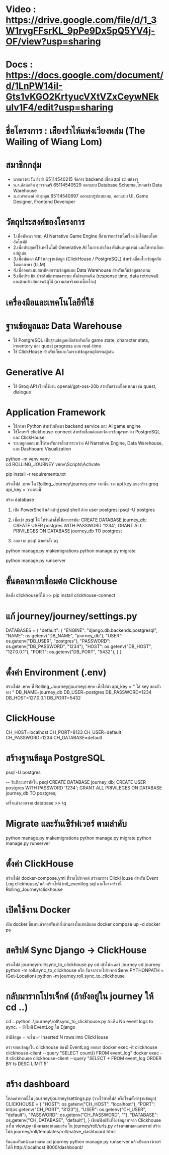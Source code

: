 # Video : https://drive.google.com/file/d/1_3W1rvgFFsrKL_9pPe9Dx5pQ5YV4j-OF/view?usp=sharing

# Docs : https://docs.google.com/document/d/1LnPW14iI-Gts1vKGO2KrtyucVXtVZxCeywNEkulv1F4/edit?usp=sharing

# ชื่อโครงการ : เสียงร่ำไห้แห่งเวียงหล่ม (The Wailing of Wiang Lom)

#  สมาชิกกลุ่ม 
- นายดวงตะวัน สิ่งส่า 65114540215 จัดการ backend เชื่อม api  ระบบต่างๆ
- น.ส.ลัลน์ลลิต สุวรรณศรี 65114540529 ออกแบบ Database Schema,โหลดเข้า Data Warehouse
- น.ส.อรอนงค์ คำมุงคุณ 65114540697 ออกแบบรูปแบบเกม, ออกแบบ UI, Game Designer, Frontend Developer 

# วัตถุประสงค์ของโครงการ
- 1.เพื่อพัฒนา ระบบ AI Narrative Game Engine ที่สามารถสร้างเนื้อเรื่องเชิงโต้ตอบโดยอัตโนมัติ
- 2.เพื่อประยุกต์ใช้เทคโนโลยี Generative AI ในการเล่าเรื่อง ตัดสินเหตุการณ์ และให้ทางเลือกแก่ผู้เล่น
- 3.เพื่อพัฒนา API และฐานข้อมูล (ClickHouse / PostgreSQL) สำหรับเชื่อมโยงข้อมูลกับโมเดลภาษา (LLM)
- 4.เพื่อออกแบบสถาปัตยกรรมข้อมูลแบบ Data Warehouse สำหรับเก็บข้อมูลของเกม
- 5.เพื่อประเมิน ประสิทธิภาพของระบบ ทั้งด้านเทคนิค (response time, data retrieval) และด้านประสบการณ์ผู้ใช้ (ความสมจริงของเนื้อเรื่อง)

# เครื่องมือและเทคโนโลยีที่ใช้

# ฐานข้อมูลและ Data Warehouse
- ใช้ PostgreSQL เป็นฐานข้อมูลหลักสำหรับเก็บ game state, character stats, inventory และ quest progress แบบ real-time
- ใช้ ClickHouse สำหรับเก็บและวิเคราะห์ข้อมูลพฤติกรรมผู้เล่น

# Generative AI
- ใช้ Groq API เรียกใช้งาน openai/gpt-oss-20b  สำหรับสร้างเนื้อหาเกม เช่น quest, dialogue

# Application Framework
- ใช้ภาษา Python สำหรับพัฒนา backend service และ AI game engine
- ใช้ไลบรารี clickhouse-connect สำหรับเชื่อมต่อและจัดการข้อมูลระหว่าง PostgreSQL และ ClickHouse
- ระบบถูกออกแบบให้รองรับการสื่อสารระหว่าง AI Narrative Engine, Data Warehouse, และ Dashboard Visualization
  
python -m venv venv  
cd ROLLING_JOURNEY
venv\Scripts\Activate

pip install -r requirements.txt

สร้างไฟล์ .env ใน Rolling_Journey\journey\.env จากนั้น วาง api key แนะสร้าง groq
api_key = วางตรงนี้


สร้าง database 

1. เปิด PowerShell แล้วเข้าสู่ psql shell ด้วย user postgres:
psql -U postgres

2. เมื่อเข้า psql ได้ ให้รันคำสั่งนี้ทีละบรรทัด:
CREATE DATABASE journey_db;
CREATE USER postgres WITH PASSWORD '1234'; 
GRANT ALL PRIVILEGES ON DATABASE journey_db TO postgres;

3. ออกจาก psql ด้วยคำสั่ง
\q

python manage.py makemigrations
python manage.py migrate

python manage.py runserver 


# ขั้นตอนการเชื่อมต่อ Clickhouse

ติดตั้ง clickhouseที่ใช้ >> pip install clickhouse-connect

# แก้ journey/journey/settings.py
DATABASES = {
    "default": {
        "ENGINE": "django.db.backends.postgresql",
        "NAME": os.getenv("DB_NAME", "journey_db"),
        "USER": os.getenv("DB_USER", "postgres"),
        "PASSWORD": os.getenv("DB_PASSWORD", "1234"),
        "HOST": os.getenv("DB_HOST", "127.0.0.1"),
        "PORT": os.getenv("DB_PORT", "5432"),
    }
}

# ตั้งค่า Environment (.env)
สร้างไฟล์ .env ที่ Rolling_Journey/journey/.env
เพื่อใส่ค่า api_key = " ใส่ key ของตัวเอง "
DB_NAME=journey_db
DB_USER=postgres
DB_PASSWORD=1234
DB_HOST=127.0.0.1
DB_PORT=5432

# ClickHouse
CH_HOST=localhost
CH_PORT=8123
CH_USER=default
CH_PASSWORD=1234
CH_DATABASE=default

# สร้างฐานข้อมูล PostgreSQL
psql -U postgres

-- รันทีละบรรทัดใน psql
CREATE DATABASE journey_db;
CREATE USER postgres WITH PASSWORD '1234';
GRANT ALL PRIVILEGES ON DATABASE journey_db TO postgres;

เสร็จแล้วออกจาก database >> \q

# Migrate และรันเซิร์ฟเวอร์ ตามลำดับ 
python manage.py makemigrations
python manage.py migrate
python manage.py runserver

#  ตั้งค่า ClickHouse
สร้างไฟล์ docker-compose.yml ที่รากโปรเจกต์ 
สร้างตาราง ClickHouse สำหรับ Event Log
clickhouse/ แล้วสร้างไฟล์ init_eventlog.sql ตามโครงสร้างนี้ Rolling_Journey\clickhouse 

# เปิดใช้งาน Docker 
เปิด docker ขึ้นมาแล้วค่อยรันคำสั่งด้านล่างในเทอมินอล
docker compose up -d
docker ps

# สคริปต์ Sync Django → ClickHouse
สร้างไฟล์ journey/roll/sync_to_clickhouse.py
cd เข้าโฟลเดอร์ journey
cd journey
python -m roll.sync_to_clickhouse
หรือ 
รันจากรากโปรเจกต์
$env:PYTHONPATH = (Get-Location)
python -m journey.roll.sync_to_clickhouse

# กลับมารากโปรเจ็กต์ (ถ้ายังอยู่ใน journey ให้ cd ..)
cd ..
python .\journey\roll\sync_to_clickhouse.py
ถ้าเห็น No event logs to sync. = ยังไม่มี EventLog ใน Django

ถ้ามีข้อมูล = จะขึ้น ✅ Inserted N rows into ClickHouse

ตรวจสอบข้อมูลใน clickhouse ต้องมี EventLog ออกมา 
docker exec -it clickhouse clickhouse-client --query "SELECT count() FROM event_log"
docker exec -it clickhouse clickhouse-client --query "SELECT * FROM event_log ORDER BY ts DESC LIMIT 5"

# สร้าง dashboard

โหลดค่าพวกนี้ใน journey/journey/settings.py
(วางไว้ท้ายไฟล์ หรือโซนตั้งค่าฐานข้อมูล)
CLICKHOUSE = {
    "HOST": os.getenv("CH_HOST", "localhost"),
    "PORT": int(os.getenv("CH_PORT", "8123")),
    "USER": os.getenv("CH_USER", "default"),
    "PASSWORD": os.getenv("CH_PASSWORD", ""),
    "DATABASE": os.getenv("CH_DATABASE", "default"),
}
เขียนฟังก์ชันที่ดึงข้อมูลมาจาก Clickhouse ลงใน view.py
เพิ่มพาธของแดชบอร์ด ใน journey/roll/urls.py
สร้างเทมเพลตและกราฟ สร้างไฟล์ journey/roll/templates/roll/native_dashboard.html

รันและเปิดหน้าแดชบอร์ด
cd journey
python manage.py runserver 
แล้วเปิดเบราว์เซอร์ไปที่ http://localhost:8000/dashboard/
